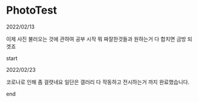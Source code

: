 # PhotoTest

2022/02/13

이제 사진 불러오는 것에 관하여 공부 시작 뭐 짜잘한것들과 원하는거 다 합치면 금방 되겟죠

start

2022/02/23

코로나로 인해 좀 걸렷네요 일단은 갤러리 다 작동하고 전시하는거 까지 완료했습니다. 

end
